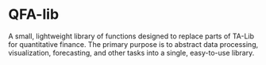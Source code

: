 # QFA-lib
A small, lightweight library of functions designed to replace parts of TA-Lib for quantitative finance.
The primary purpose is to abstract data processing, visualization, forecasting, and other tasks into a single, easy-to-use library.

